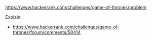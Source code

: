 https://www.hackerrank.com/challenges/game-of-thrones/problem

Explain:
- https://www.hackerrank.com/challenges/game-of-thrones/forum/comments/50414
